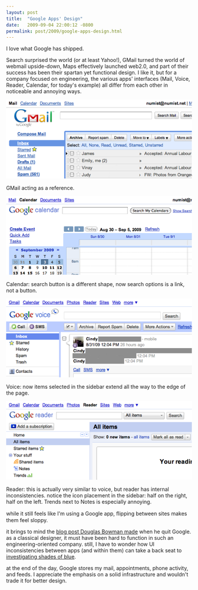 ```yaml
---
layout: post
title:  "Google Apps' Design"
date:   2009-09-04 22:00:12 -0800
permalink: post/2009/google-apps-design.html
---
```

I love what Google has shipped.

Search surprised the world (or at least Yahoo!), GMail turned the world of webmail upside-down, Maps effectively launched web2.0, and part of their success has been their spartan yet functional design. I like it, but for a company focused on engineering, the various apps' interfaces (Mail, Voice, Reader, Calendar, for today's example) all differ from each other in noticeable and annoying ways.

![Screenshot of the GMail web interface](mail.png)

<caption>GMail acting as a reference.</caption>

![Screenshot of Google Calendar's interface](calendar.png)

<caption>Calendar: search button is a different shape, now search options is a link, not a button. </caption>

![Screenshot of Google Voice's interface](voice.png)

<caption>Voice: now items selected in the sidebar extend all the way to the edge of the page.</caption>

![Screenshot of Google Reader's interface](reader.png)

<caption>Reader: this is actually very similar to voice, but reader has internal inconsistencies. notice the icon placement in the sidebar: half on the right, half on the left. Trends next to Notes is especially annoying.</caption>

while it still feels like I'm using a Google app, ﬂipping between sites makes them feel sloppy.

it brings to mind the [blog post Douglas Bowman made](http://stopdesign.com/archive/2009/03/20/goodbye-google.html) when he quit Google. as a classical designer, it must have been hard to function in such an engineering-oriented company. still, I have to wonder how UI inconsistencies between apps (and within them) can take a back seat to [investigating shades of blue](http://www.nytimes.com/2009/03/01/business/01marissa.html?_r=1&adxnnl=1&pagewanted=print&adxnnlx=1251965002-g/Lw1H22m/zj1u/7BlfHIQ).

at the end of the day, Google stores my mail, appointments, phone activity, and feeds. I appreciate the emphasis on a solid infrastructure and wouldn't trade it for better design.
